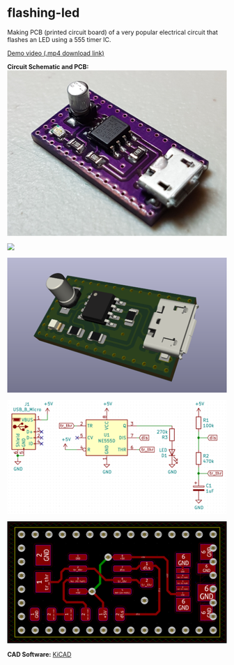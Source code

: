 # flashing-led
Making PCB (printed circuit board) of a very popular electrical circuit that flashes an LED using a 555 timer IC.

[Demo video (.mp4 download link)](https://github.com/ItsKarlito/flashing-led/raw/master/media/demo.mp4)

**Circuit Schematic and PCB:**
![](media/pcb_soldered.png)

![](media/pcb_manufactured.png)

![](media/3D.png)

![](media/schematic.png)

![](media/pcb.png)

**CAD Software:** 
[KiCAD](https://kicad-pcb.org/)
